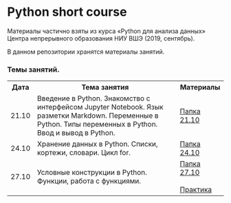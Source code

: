 # Python short course

Материалы частично взяты из курса «Python для анализа данных» Центра непрерывного образования НИУ ВШЭ (2019, сентябрь).

В данном репозитории хранятся материалы занятий.

### Темы занятий.

<table>
<tr>
  <th>Дата</th>
  <th>Тема занятия</th>
  <th>Материалы</th>
</tr>
 <tr>
  <td>21.10</td>
  <td>Введение в Python. Знакомство с интерфейсом Jupyter Notebook. Язык разметки Markdown. Переменные в Python. Типы переменных в Python. Ввод и вывод в Python.</td>
   <td><a href="https://github.com/Loveskyrim/short_python_course/tree/master/21.10">Папка 21.10</a></td>
</tr>
  <tr>
  <td>24.10</td>
  <td>Хранение данных в Python. Списки, кортежи, словари. Цикл for.</td>
  <td><a href="https://github.com/Loveskyrim/short_python_course/tree/master/24.10">Папка 24.10</a></td>
</tr>
  <tr>
  <td>27.10</td>
  <td>Условные конструкции в Python. Функции, работа с функциями.</td>
  <td><a href="https://github.com/Loveskyrim/short_python_course/tree/master/27.10">Папка 27.10</a><br><br>
    <a href="https://github.com/Loveskyrim/short_python_course/tree/master/27.10/practice-1.ipynb">Практика</a></td>
</tr>
</table>
